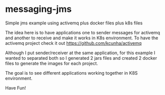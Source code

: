 # messaging-jms
Simple jms example using activemq plus docker files plus k8s files

The idea here is to have applications one to sender messages for activemq and another to receive and make it works in K8s environment. 
To have the activemq project check it out https://github.com/kcunha/activemq

Although I put sender/receiver at the same application, for this example I wanted to separated both so I generated 2 jars files and created 2 docker files to generate the images for each project.

The goal is to see different applications working together in K8S environment.

Have Fun!

